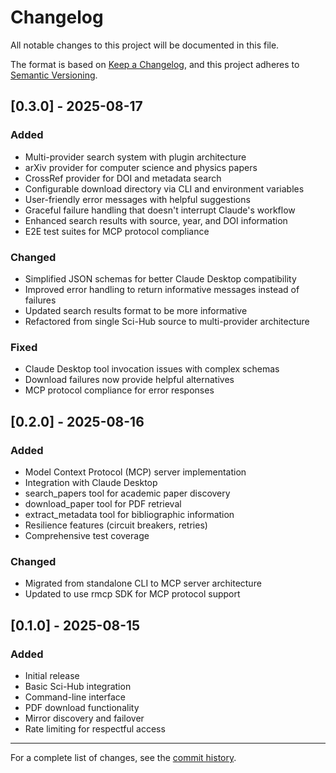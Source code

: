 # Changelog

All notable changes to this project will be documented in this file.

The format is based on [Keep a Changelog](https://keepachangelog.com/en/1.0.0/),
and this project adheres to [Semantic Versioning](https://semver.org/spec/v2.0.0.html).

## [0.3.0] - 2025-08-17

### Added
- Multi-provider search system with plugin architecture
- arXiv provider for computer science and physics papers
- CrossRef provider for DOI and metadata search
- Configurable download directory via CLI and environment variables
- User-friendly error messages with helpful suggestions
- Graceful failure handling that doesn't interrupt Claude's workflow
- Enhanced search results with source, year, and DOI information
- E2E test suites for MCP protocol compliance

### Changed
- Simplified JSON schemas for better Claude Desktop compatibility
- Improved error handling to return informative messages instead of failures
- Updated search results format to be more informative
- Refactored from single Sci-Hub source to multi-provider architecture

### Fixed
- Claude Desktop tool invocation issues with complex schemas
- Download failures now provide helpful alternatives
- MCP protocol compliance for error responses

## [0.2.0] - 2025-08-16

### Added
- Model Context Protocol (MCP) server implementation
- Integration with Claude Desktop
- search_papers tool for academic paper discovery
- download_paper tool for PDF retrieval
- extract_metadata tool for bibliographic information
- Resilience features (circuit breakers, retries)
- Comprehensive test coverage

### Changed
- Migrated from standalone CLI to MCP server architecture
- Updated to use rmcp SDK for MCP protocol support

## [0.1.0] - 2025-08-15

### Added
- Initial release
- Basic Sci-Hub integration
- Command-line interface
- PDF download functionality
- Mirror discovery and failover
- Rate limiting for respectful access

---

For a complete list of changes, see the [commit history](https://github.com/yourusername/rust-research-mcp/commits/main).